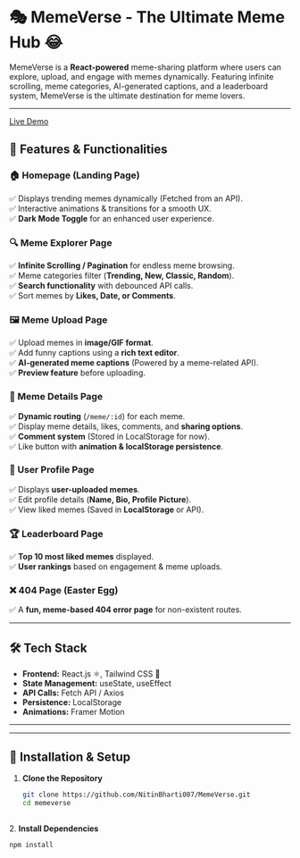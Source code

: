 # 🎭 MemeVerse - The Ultimate Meme Hub 😂  

MemeVerse is a **React-powered** meme-sharing platform where users can explore, upload, and engage with memes dynamically. Featuring infinite scrolling, meme categories, AI-generated captions, and a leaderboard system, MemeVerse is the ultimate destination for meme lovers.  

---

[Live Demo](https://meme-verse-psi.vercel.app/)

## 🚀 Features & Functionalities  

### 🏠 Homepage (Landing Page)  
✅ Displays trending memes dynamically (Fetched from an API).  
✅ Interactive animations & transitions for a smooth UX.  
✅ **Dark Mode Toggle** for an enhanced user experience.  

### 🔍 Meme Explorer Page  
✅ **Infinite Scrolling / Pagination** for endless meme browsing.  
✅ Meme categories filter (**Trending, New, Classic, Random**).  
✅ **Search functionality** with debounced API calls.  
✅ Sort memes by **Likes, Date, or Comments**.  

### 🖼 Meme Upload Page  
✅ Upload memes in **image/GIF format**.  
✅ Add funny captions using a **rich text editor**.  
✅ **AI-generated meme captions** (Powered by a meme-related API).  
✅ **Preview feature** before uploading.  

### 📌 Meme Details Page  
✅ **Dynamic routing** (`/meme/:id`) for each meme.  
✅ Display meme details, likes, comments, and **sharing options**.  
✅ **Comment system** (Stored in LocalStorage for now).  
✅ Like button with **animation & localStorage persistence**.  

### 👤 User Profile Page  
✅ Displays **user-uploaded memes**.  
✅ Edit profile details (**Name, Bio, Profile Picture**).  
✅ View liked memes (Saved in **LocalStorage** or API).  

### 🏆 Leaderboard Page  
✅ **Top 10 most liked memes** displayed.  
✅ **User rankings** based on engagement & meme uploads.  

### ❌ 404 Page (Easter Egg)  
✅ A **fun, meme-based 404 error page** for non-existent routes.  

---

## 🛠️ Tech Stack  

- **Frontend:** React.js ⚛️, Tailwind CSS 🎨  
- **State Management:** useState, useEffect  
- **API Calls:** Fetch API / Axios  
- **Persistence:** LocalStorage  
- **Animations:** Framer Motion  

---


---

## 🚀 Installation & Setup  

1. **Clone the Repository**  
   ```bash
   git clone https://github.com/NitinBharti007/MemeVerse.git
   cd memeverse
    
2️. **Install Dependencies**
   ```bash
   npm install
